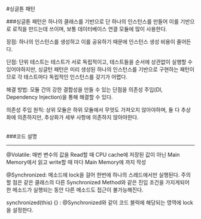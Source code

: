 #싱글톤 패턴

###싱글톤 패턴은 하나의 클래스를 기반으로 단 하나의 인스턴스를 만들어 이를 기반으로 로직을 만드는데 쓰이며, 보통 데이터베이스 연결 모듈에 많이 사용한다.

장점: 하나의 인스턴스를 생성하고 이를 공유하기 때문에 인스턴스 생성 비용이 줄어든다.

단점: 단위 테스트는 테스트가 서로 독립적이고, 테스트들을 순서에 상관없이 실행할 수 있어야하지만, 싱글턴 패턴은 미리 생성된 하나의 인스턴스를 기반으로 구현하는 패턴이므로 각 테스트마다 독립적인 인스턴스를 갖기가 어렵다. 

해결 방법: 모듈 간의 강한 결합성을 만들 수 있는 단점을 의존성 주입(DI, Dependency Injection)을 통해 해결할 수 있다.

의존성 주입 원칙: 상위 모듈은 하위 모듈에서 무엇도 가져오지 않아야하며, 둘 다 추상화에 의존하지만, 추상화가 세부 사항에 의존하지 않아야한다.
<br><br>

###코드 설명<hr>
@Volatile: 매번 변수의 값을 Read할 때 CPU cache에 저장된 값이 아닌 Main Memory에서 읽고 write할 때 마다 Main Memory에 까지 작성

@Synchronized: 메소드에 lock을 걸어 한번에 하나의 스레드에서만 실행된다. 주의할 점은 같은 클래스의 다른 Synchronized Method와 같은 진입 조건을 가지게되어 한 메소드가 실행되는 동안 다른 메소드도 접근이 불가능해진다.

synchronized(this) {} : @Synchronized와 같이 코드 블럭에 해당되는 영역에 lock을 설정한다.



